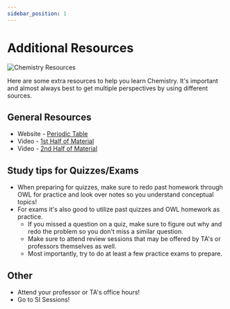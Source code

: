 ```yaml
---
sidebar_position: 1
---
```


# Additional Resources

![Chemistry Resources](/img/chemistry/chemistry-resource.jpg)

Here are some extra resources to help you learn Chemistry. It's important and almost always best to get multiple perspectives by using different sources.

## General Resources

- Website - [Periodic Table](https://ptable.com/#Properties)
- Video - [1st Half of Material](https://www.youtube.com/watch?v=5yw1YH7YA7c)
- Video - [2nd Half of Material](https://www.youtube.com/watch?v=lSmJN1_uVpI)

## Study tips for Quizzes/Exams

- When preparing for quizzes, make sure to redo past homework through OWL for practice and look over notes so you understand conceptual topics!
- For exams it's also good to utilize past quizzes and OWL homework as practice.
    - If you missed a question on a quiz, make sure to figure out why and redo the problem so you don't miss a similar question.
    - Make sure to attend review sessions that may be offered by TA's or professors themselves as well.
    - Most importantly, try to do at least a few practice exams to prepare.

## Other

- Attend your professor or TA's office hours!
- Go to SI Sessions!

<!-- Update SI Sessions later on with link and add more resources -->